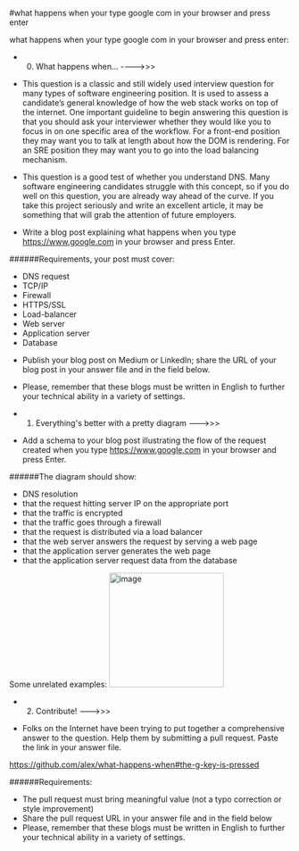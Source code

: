 #what happens when your type google com in your browser and press enter

what happens when your type google com in your browser and press enter:
- 0. What happens when... ---->>>
-  This question is a classic and still widely used interview question for many types of software engineering position. It is used to assess a candidate’s general knowledge of how the web stack works on top of the internet. One important guideline to begin answering this question is that you should ask your interviewer whether they would like you to focus in on one specific area of the workflow. For a front-end position they may want you to talk at length about how the DOM is rendering. For an SRE position they may want you to go into the load balancing mechanism.

-  This question is a good test of whether you understand DNS. Many software engineering candidates struggle with this concept, so if you do well on this question, you are already way ahead of the curve. If you take this project seriously and write an excellent article, it may be something that will grab the attention of future employers.

-  Write a blog post explaining what happens when you type https://www.google.com in your browser and press Enter.

######Requirements, your post must cover:

* DNS request
* TCP/IP
* Firewall
* HTTPS/SSL
* Load-balancer
* Web server
* Application server
* Database
- Publish your blog post on Medium or LinkedIn; share the URL of your blog post in your answer file and in the field below.

-  Please, remember that these blogs must be written in English to further your technical ability in a variety of settings.


- 1. Everything's better with a pretty diagram --->>>

*  Add a schema to your blog post illustrating the flow of the request created when you type https://www.google.com in your browser and press Enter.

######The diagram should show:

* DNS resolution
* that the request hitting server IP on the appropriate port
* that the traffic is encrypted
* that the traffic goes through a firewall
* that the request is distributed via a load balancer
* that the web server answers the request by serving a web page
* that the application server generates the web page
* that the application server request data from the database

Some unrelated examples:
<img width="205" alt="image" src="https://github.com/kabasilim/alx-system_engineering-devops/assets/77329878/8b15de5f-d710-4855-8bee-9d6e6572408f">

- 2. Contribute! --->>>
* Folks on the Internet have been trying to put together a comprehensive answer to the question. Help them by submitting a pull request. Paste the link in your answer file.

https://github.com/alex/what-happens-when#the-g-key-is-pressed

######Requirements:

*  The pull request must bring meaningful value (not a typo correction or style improvement)
*  Share the pull request URL in your answer file and in the field below
*  Please, remember that these blogs must be written in English to further your technical ability in a variety of settings.

